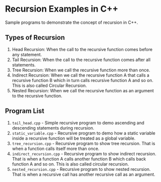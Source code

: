# Recursion Examples in C++
Sample programs to demonstrate the concept of recursion in C++.

## Types of Recursion
1. Head Recursion: When the call to the recursive function comes before any
   statement.
2. Tail Recursion: When the call to the recursive function comes after all
   statements.
3. Tree Recursion: When we call the recursive function more than once.
5. Indirect Recursion: When we call the recursive function A that calls a
   recursive function B which in turn calls recursive function A and so on. This
   is also called Circular Recursion.
5. Nested Recursion: When we call the recursive function as an argument to the
   recursive function.

## Program List
1. `tail_head.cpp` - Simple recursive program to demo ascending and descending
   statements during recursion.
2. `static_variable.cpp` - Recursive program to demo how a static variable inside
   a recursive function will be treated as a global variable.
3. `tree_recursion.cpp` - Recursive program to show tree recursion. That is when
   a function calls itself more than once.
4. `indirect_recursion.cpp` - Recursive program to show indirect recursion. That
   is when a function A calls another function B which calls back function A and
   so on. This is also called circular recursion.
5. `nested_recursion.cpp` - Recursive program to show nested recursion. That is
   when a recursive call has another recursive call as an argument.
